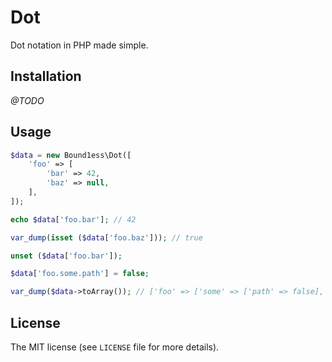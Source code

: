# Dot

Dot notation in PHP made simple.

## Installation

*@TODO*

## Usage

```php
$data = new Bound1ess\Dot([
    'foo' => [
        'bar' => 42,
        'baz' => null,
    ],    
]);

echo $data['foo.bar']; // 42

var_dump(isset ($data['foo.baz'])); // true

unset ($data['foo.bar']);

$data['foo.some.path'] = false;

var_dump($data->toArray()); // ['foo' => ['some' => ['path' => false], 'baz' => null]]
```

## License

The MIT license (see `LICENSE` file for more details).
